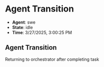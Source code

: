 # Agent Transition

- **Agent**: swe
- **State**: idle
- **Time**: 3/27/2025, 3:00:25 PM

## Agent Transition

Returning to orchestrator after completing task

